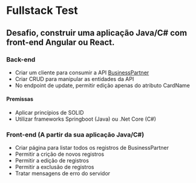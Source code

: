 # Fullstack Test

## Desafio, construir uma aplicação Java/C# com front-end Angular ou React.

### Back-end
- Criar um cliente para consumir a API [BusinessPartner](https://637283b2348e947299f77e08.mockapi.io/b1s/v2/BusinessPartners)
- Criar CRUD para manipular as entidades da API
- No endpoint de update, permitir edição apenas do atributo CardName

#### Premissas  
- Aplicar princípios de SOLID
- Utilizar frameworks Springboot (Java) ou .Net Core (C#)

### Front-end (A partir da sua aplicação Java/C#)
- Criar página para listar todos os registros de BusinessPartner
- Permitir a crição de novos registros
- Permitir a edição de registros
- Permitir a exclusão de registros
- Tratar mensagens de erro do servidor

